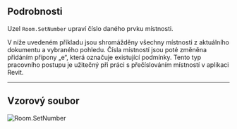 ## Podrobnosti
Uzel `Room.SetNumber` upraví číslo daného prvku místnosti.

V níže uvedeném příkladu jsou shromážděny všechny místnosti z aktuálního dokumentu a vybraného pohledu. Čísla místností jsou poté změněna přidáním přípony „e“, která označuje existující podmínky. Tento typ pracovního postupu je užitečný při práci s přečíslováním místností v aplikaci Revit.
___
## Vzorový soubor

![Room.SetNumber](./Revit.Elements.Room.SetNumber_img.jpg)

